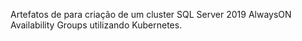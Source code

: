 Artefatos de para criação de um cluster SQL Server 2019 AlwaysON Availability Groups utilizando Kubernetes.
